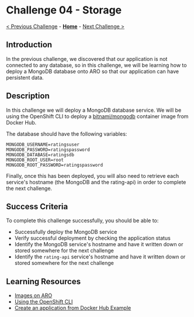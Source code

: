 # Challenge 04 - Storage

[< Previous Challenge](./Challenge-03.md) - **[Home](../README.md)** - [Next Challenge >](./Challenge-05.md)

## Introduction
In the previous challenge, we discovered that our application is not connected to any database, so in this challenge, we will be learning how to deploy a MongoDB database onto ARO so that our application can have persistent data.

## Description
In this challenge we will deploy a MongoDB database service. We will be using the OpenShift CLI to deploy a [bitnami/mongodb](https://hub.docker.com/r/bitnami/mongodb) container image from Docker Hub. 

The database should have the following variables:
  ```
  MONGODB_USERNAME=ratingsuser
  MONGODB_PASSWORD=ratingspassword
  MONGODB_DATABASE=ratingsdb
  MONGODB_ROOT_USER=root
  MONGODB_ROOT_PASSWORD=ratingspassword
  ```

Finally, once this has been deployed, you will also need to retrieve each service's hostname (the MongoDB and the rating-api) in order to complete the next challenge. 

## Success Criteria
To complete this challenge successfully, you should be able to:
- Successfully deploy the MongoDB service  
- Verify successful deployment by checking the application status
- Identify the MongoDB service's hostname and have it written down or stored somewhere for the next challenge
- Identify the `rating-api` service's hostname and have it written down or stored somewhere for the next challenge

## Learning Resources
- [Images on ARO](https://docs.openshift.com/container-platform/4.11/openshift_images/index.html)
- [Using the OpenShift CLI](https://docs.openshift.com/container-platform/4.7/cli_reference/openshift_cli/getting-started-cli.html#cli-using-cli_cli-developer-commands)
- [Create an application from Docker Hub Example](https://docs.openshift.com/container-platform/4.8/applications/creating_applications/creating-applications-using-cli.html#docker-hub-mysql-image)